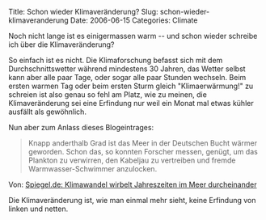 Title: Schon wieder Klimaveränderung?
Slug: schon-wieder-klimaveranderung
Date: 2006-06-15
Categories: Climate

Noch nicht lange ist es einigermassen warm -- und schon wieder schreibe ich über die Klimaveränderung?

So einfach ist es nicht. Die Klimaforschung befasst sich mit dem Durchschnittswetter während mindestens 30 Jahren, das Wetter selbst kann aber alle paar Tage, oder sogar alle paar Stunden wechseln. Beim ersten warmen Tag oder beim ersten Sturm gleich "Klimaerwärmung!" zu schreien ist also genau so fehl am Platz, wie zu meinen, die Klimaveränderung sei eine Erfindung nur weil ein Monat mal etwas kühler ausfällt als gewöhnlich.

Nun aber zum Anlass dieses Blogeintrages:

> Knapp anderthalb Grad ist das Meer in der Deutschen Bucht wärmer geworden. Schon das, so konnten Forscher messen, genügt, um das Plankton zu verwirren, den Kabeljau zu vertreiben und fremde Warmwasser-Schwimmer anzulocken.

Von: [Spiegel.de: Klimawandel wirbelt Jahreszeiten im Meer durcheinander](http://www.spiegel.de/wissenschaft/erde/0,1518,421549,00.html)

Die Klimaveränderung ist, wie man einmal mehr sieht, keine Erfindung von linken und netten.
